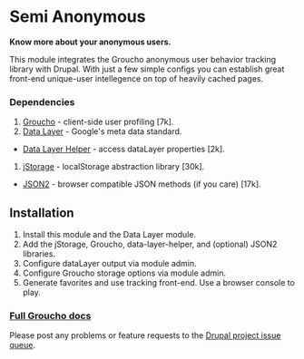 Semi Anonymous
==============

**Know more about your anonymous users.**

This module integrates the Groucho anonymous user behavior tracking library with Drupal. With just a few simple configs you can establish great front-end unique-user intellegence on top of heavily cached pages.

### Dependencies
1. [Groucho](https://github.com/tableau-mkt/groucho) - client-side user profiling [7k].
1. [Data Layer](https://drupal.org/project/datalayer) - Google's meta data standard.
 *  [Data Layer Helper](https://github.com/google/data-layer-helper) - access dataLayer properties [2k].
1. [jStorage](http://jstorage.info) - localStorage abstraction library [30k].
 * [JSON2](https://github.com/douglascrockford/JSON-js) - browser compatible JSON methods (if you care) [17k].

## Installation
1. Install this module and the Data Layer module.
1. Add the jStorage, Groucho, data-layer-helper, and (optional) JSON2 libraries.
1. Configure dataLayer output via module admin.
1. Configure Groucho storage options via module admin.
1. Generate favorites and use tracking front-end. Use a browser console to play.

### [Full Groucho docs](https://github.com/tableau-mkt/groucho/blob/master/DOCS.md)

Please post any problems or feature requests to the
[Drupal project issue queue](https://drupal.org/project/issues/semi_anonymous).
